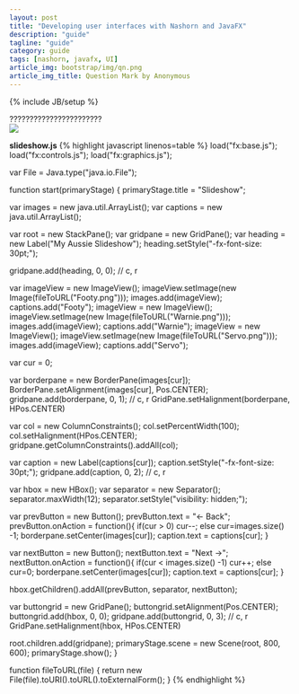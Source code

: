 ```yaml
---
layout: post
title: "Developing user interfaces with Nashorn and JavaFX"
description: "guide"
tagline: "guide"
category: guide
tags: [nashorn, javafx, UI]
article_img: bootstrap/img/qn.png
article_img_title: Question Mark by Anonymous
---
```

{% include JB/setup %}
<div class="intro">
  <div class="intro-txt">
    ???????????????????????
  </div>
<div class="intro-img-border">
<div class="intro-img-bevel">
<div class="intro-img">
<img class="article-image" src="{{ASSET_PATH}}/{{page.article_img}}"/>
</div>
</div>
</div>
</div>



**slideshow.js**
{% highlight javascript linenos=table %}
load("fx:base.js");
load("fx:controls.js");
load("fx:graphics.js");

var File = Java.type("java.io.File");

function start(primaryStage) {
  primaryStage.title = "Slideshow";

  var images = new java.util.ArrayList();
  var captions = new java.util.ArrayList();
  
  var root = new StackPane();
  var gridpane = new GridPane();
  var heading = new Label("My Aussie Slideshow");
  heading.setStyle("-fx-font-size: 30pt;");
  
  gridpane.add(heading, 0, 0); // c, r
  
  var imageView = new ImageView();
  imageView.setImage(new Image(fileToURL("Footy.png")));
  images.add(imageView);
  captions.add("Footy");
  imageView = new ImageView();
  imageView.setImage(new Image(fileToURL("Warnie.png")));
  images.add(imageView);
  captions.add("Warnie");
  imageView = new ImageView();
  imageView.setImage(new Image(fileToURL("Servo.png")));
  images.add(imageView);
  captions.add("Servo");
  
  var cur = 0;
  
  var borderpane = new BorderPane(images[cur]);
  BorderPane.setAlignment(images[cur], Pos.CENTER);
  gridpane.add(borderpane, 0, 1); // c, r
  GridPane.setHalignment(borderpane, HPos.CENTER)
  
  var col = new ColumnConstraints();
  col.setPercentWidth(100);
  col.setHalignment(HPos.CENTER);
  gridpane.getColumnConstraints().addAll(col);

  var caption = new Label(captions[cur]);
  caption.setStyle("-fx-font-size: 30pt;");
  gridpane.add(caption, 0, 2); // c, r
  
  var hbox = new HBox();
  var separator = new Separator();
  separator.maxWidth(12);
  separator.setStyle("visibility: hidden;");
  
  var prevButton = new Button();
  prevButton.text = "<- Back";
  prevButton.onAction = function(){
    if(cur > 0)
      cur--;
    else
      cur=images.size() -1;
    borderpane.setCenter(images[cur]);
    caption.text = captions[cur];
  }
  
  var nextButton = new Button();
  nextButton.text = "Next ->";
  nextButton.onAction = function(){
    if(cur < images.size() -1)
      cur++;
    else
      cur=0;
    borderpane.setCenter(images[cur]);
    caption.text = captions[cur];
  }
  
  hbox.getChildren().addAll(prevButton, separator, nextButton);
  
  var buttongrid = new GridPane();
  buttongrid.setAlignment(Pos.CENTER);
  buttongrid.add(hbox, 0, 0);
  gridpane.add(buttongrid, 0, 3); // c, r
  GridPane.setHalignment(hbox, HPos.CENTER)
  
  root.children.add(gridpane);
  primaryStage.scene = new Scene(root, 800, 600);
  primaryStage.show();
}

function fileToURL(file) {
    return new File(file).toURI().toURL().toExternalForm();
}
{% endhighlight %}